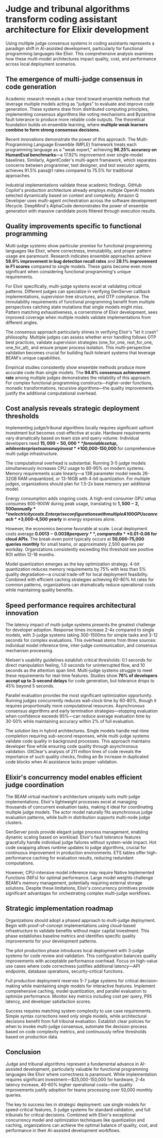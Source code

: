 # Judge and tribunal algorithms transform coding assistant architecture for Elixir development

Using multiple judge consensus systems in coding assistants represents a paradigm shift in AI-assisted development, particularly for functional programming languages like Elixir. This comprehensive analysis examines how these multi-model architectures impact quality, cost, and performance across local deployment scenarios.

## The emergence of multi-judge consensus in code generation

Academic research reveals a clear trend toward ensemble methods that leverage multiple models acting as "judges" to evaluate and improve code generation. These systems draw from distributed computing principles, implementing consensus algorithms like voting mechanisms and Byzantine fault tolerance to produce more reliable code outputs. The theoretical foundation builds on ensemble learning, where **multiple weak learners combine to form strong consensus decisions**.

Recent innovations demonstrate the power of this approach. The Multi-Programming Language Ensemble (MPLE) framework treats each programming language as a "weak expert," achieving **96.25% accuracy on HumanEval benchmarks**—a 17.92% improvement over single-model baselines. Similarly, AgentCoder's multi-agent framework, which separates concerns between programmer, test designer, and test executor agents, achieves 91.5% pass@1 rates compared to 75.5% for traditional approaches.

Industrial implementations validate these academic findings. GitHub Copilot's production architecture already employs multiple OpenAI models selected dynamically based on context and complexity. Amazon Q Developer uses multi-agent orchestration across the software development lifecycle. DeepMind's AlphaCode demonstrates the power of ensemble generation with massive candidate pools filtered through execution results.

## Quality improvements specific to functional programming

Multi-judge systems show particular promise for functional programming languages like Elixir, where correctness, immutability, and proper pattern usage are paramount. Research indicates ensemble approaches achieve **58.9% improvement in bug detection recall rates** and **28.1% improvement in F1 scores** compared to single models. These gains become even more significant when considering functional programming's unique requirements.

For Elixir specifically, multi-judge systems excel at validating critical patterns. Different judges can specialize in verifying GenServer callback implementations, supervision tree structures, and OTP compliance. The immutability requirements of functional programming benefit from multiple perspectives catching state mutations that single models might miss. Pattern matching exhaustiveness, a cornerstone of Elixir development, sees improved coverage when multiple models validate implementations from different angles.

The consensus approach particularly shines in verifying Elixir's "let it crash" philosophy. Multiple judges can assess whether error handling follows OTP best practices, validate supervision strategies (one_for_one, rest_for_one, one_for_all), and ensure proper process isolation. This multi-perspective validation becomes crucial for building fault-tolerant systems that leverage BEAM's unique capabilities.

Empirical studies consistently show ensemble methods produce more accurate code than single models. The **94.6% consensus achievement rate** among multiple judges demonstrates the reliability of this approach. For complex functional programming constructs—higher-order functions, monadic transformations, recursive algorithms—the quality improvements justify the additional computational overhead.

## Cost analysis reveals strategic deployment thresholds

Implementing judge/tribunal algorithms locally requires significant upfront investment but becomes cost-effective at scale. Hardware requirements vary dramatically based on team size and query volume. Individual developers need **$15,000-50,000** for a viable setup, while enterprise teams may invest **$100,000-150,000** for comprehensive multi-judge infrastructure.

The computational overhead is substantial. Running 3-5 judge models simultaneously increases CPU usage to 80-95% on modern systems. Memory requirements scale linearly—a 13B parameter model needs 26-32GB RAM unquantized, or 13-16GB with 4-bit quantization. For multiple judges, organizations should plan for 1.5-2x base memory per additional model.

Energy consumption adds ongoing costs. A high-end consumer GPU setup consumes 600-900W during peak usage, translating to **$1,500-2,500 annually** in electricity costs. Enterprise configurations with multiple A100 GPUs can reach **$3,000-4,500 yearly** in energy expenses alone.

However, the economics become favorable at scale. Local deployment costs average **$0.0013-0.0038 per query**, compared to **$0.01-0.06 for cloud APIs**. The break-even point typically occurs at **50,000-75,000 queries monthly** for small teams, or approximately 2,500 queries per workday. Organizations consistently exceeding this threshold see positive ROI within 12-18 months.

Model quantization emerges as the key optimization strategy. 4-bit quantization reduces memory requirements by 75% with less than 5% quality degradation—a crucial trade-off for local deployment feasibility. Combined with efficient caching strategies achieving 60-80% hit rates for common patterns, organizations can dramatically reduce operational costs while maintaining quality benefits.

## Speed performance requires architectural innovation

The latency impact of multi-judge systems presents the greatest challenge for developer adoption. Response times increase 2-4x compared to single models, with 3-judge systems taking 300-1500ms for simple tasks and 3-12 seconds for complex evaluations. This overhead stems from three sources: individual model inference time, inter-judge communication, and consensus mechanism processing.

Nielsen's usability guidelines establish critical thresholds: 0.1 seconds for direct manipulation feeling, 1.0 seconds for uninterrupted flow, and 10 seconds as the attention span limit. Multi-judge systems struggle to meet these requirements for real-time features. Studies show **76% of developers accept up to 3-second delays** for code generation, but tolerance drops to 45% beyond 5 seconds.

Parallel evaluation provides the most significant optimization opportunity. Running judges concurrently reduces wall-clock time by 60-80%, though it requires proportionally more computational resources. Asynchronous consensus algorithms and early termination strategies—stopping evaluation when confidence exceeds 95%—can reduce average evaluation time by 30-50% while maintaining accuracy within 2% of full evaluation.

The solution lies in hybrid architectures. Single models handle real-time completion requiring sub-second responses, while multi-judge systems validate code quality in background processes. This approach maintains developer flow while ensuring code quality through asynchronous validation. GitClear's analysis of 211 million lines of code reveals the importance of such quality checks, finding an 8x increase in duplicated code blocks when AI assistance lacks proper validation.

## Elixir's concurrency model enables efficient judge coordination

The BEAM virtual machine's architecture uniquely suits multi-judge implementations. Elixir's lightweight processes excel at managing thousands of concurrent evaluation tasks, making it ideal for coordinating multiple judge models. The actor model naturally fits asynchronous judge evaluation patterns, while built-in distribution supports multi-node judge clusters.

GenServer pools provide elegant judge process management, enabling dynamic scaling based on workload. Elixir's fault tolerance features gracefully handle individual judge failures without system-wide impact. Hot code swapping allows runtime updates to judge algorithms, crucial for continuous improvement in production environments. ETS tables offer high-performance caching for evaluation results, reducing redundant computations.

However, CPU-intensive model inference may require Native Implemented Functions (NIFs) for optimal performance. Large model weights challenge BEAM's memory management, potentially requiring external storage solutions. Despite these limitations, Elixir's concurrency primitives provide significant advantages for orchestrating complex multi-judge workflows.

## Strategic implementation roadmap

Organizations should adopt a phased approach to multi-judge deployment. Begin with proof-of-concept implementations using cloud-based infrastructure to validate benefits without major capital investment. This phase establishes baseline metrics and identifies specific quality improvements for your development patterns.

The pilot production phase introduces local deployment with 3-judge systems for code review and validation. This configuration balances quality improvements with acceptable performance overhead. Focus on high-value use cases where code correctness justifies additional latency—API endpoints, database operations, security-critical functions.

Full production deployment reserves 5-7 judge systems for critical decision-making while maintaining single models for interactive features. Implement comprehensive caching, model quantization, and parallel evaluation to optimize performance. Monitor key metrics including cost per query, P95 latency, and developer satisfaction scores.

Success requires matching system complexity to use case requirements. Simple syntax corrections need only single models, while architectural decisions benefit from full tribunal evaluation. Establish clear policies for when to invoke multi-judge consensus, automate the decision process based on code complexity metrics, and continuously refine thresholds based on production data.

## Conclusion

Judge and tribunal algorithms represent a fundamental advance in AI-assisted development, particularly valuable for functional programming languages like Elixir where correctness is paramount. While implementation requires significant investment—$25,000-150,000 for hardware, 2-4x latency increase, 40-60% higher operational costs—the quality improvements justify adoption for teams processing over 50,000 monthly queries.

The key to success lies in strategic deployment: use single models for speed-critical features, 3-judge systems for standard validation, and full tribunals for critical decisions. Combined with Elixir's exceptional concurrency model and optimization techniques like quantization and caching, organizations can achieve the optimal balance of quality, cost, and performance in their AI-assisted development workflows.

